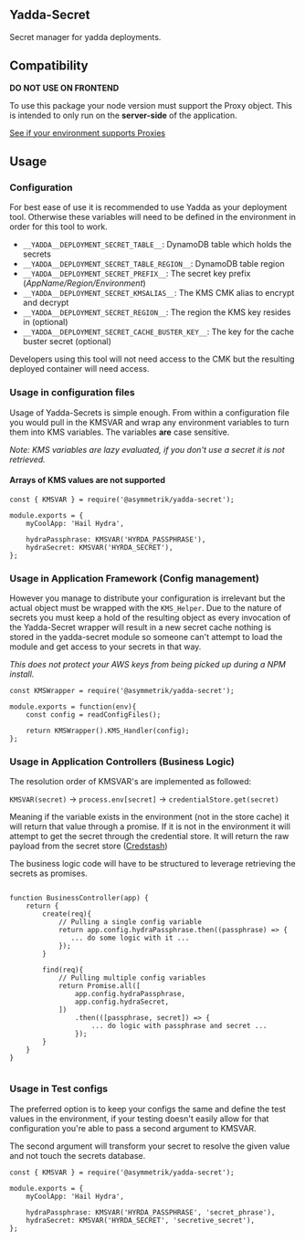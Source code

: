 ## Yadda-Secret

Secret manager for yadda deployments.

## Compatibility

**DO NOT USE ON FRONTEND**

To use this package your node version must support the Proxy object. This is intended
to only run on the **server-side** of the application.

[See if your environment supports Proxies](https://kangax.github.io/compat-table/es6/#test-Proxy)

## Usage

### Configuration

For best ease of use it is recommended to use Yadda as your deployment tool. Otherwise these variables
will need to be defined in the environment in order for this tool to work.

- `__YADDA__DEPLOYMENT_SECRET_TABLE__`: DynamoDB table which holds the secrets
- `__YADDA__DEPLOYMENT_SECRET_TABLE_REGION__`: DynamoDB table region
- `__YADDA__DEPLOYMENT_SECRET_PREFIX__`: The secret key prefix (*AppName/Region/Environment*)
- `__YADDA__DEPLOYMENT_SECRET_KMSALIAS__`: The KMS CMK alias to encrypt and decrypt
- `__YADDA__DEPLOYMENT_SECRET_REGION__`: The region the KMS key resides in (optional)
- `__YADDA__DEPLOYMENT_SECRET_CACHE_BUSTER_KEY__`: The key for the cache buster secret (optional)

Developers using this tool will not need access to the CMK but the resulting deployed container will need 
access.

### Usage in configuration files

Usage of Yadda-Secrets is simple enough. From within a configuration file you would pull 
in the KMSVAR and wrap any environment variables to turn them into KMS variables. The variables 
**are** case sensitive.

*Note: KMS variables are lazy evaluated, if you don't use a secret it is not retrieved.*

#### Arrays of KMS values are not supported

```
const { KMSVAR } = require('@asymmetrik/yadda-secret');

module.exports = {
    myCoolApp: 'Hail Hydra',
    
    hydraPassphrase: KMSVAR('HYRDA_PASSPHRASE'),
    hydraSecret: KMSVAR('HYRDA_SECRET'),
};
```

### Usage in Application Framework (Config management)

However you manage to distribute your configuration is irrelevant but the actual object must be wrapped 
with the `KMS_Helper`. Due to the nature of secrets you must keep a hold of the resulting object as 
every invocation of the Yadda-Secret wrapper will result in a new secret cache nothing is stored in the 
yadda-secret module so someone can't attempt to load the module and get access to your secrets in that way.

*This does not protect your AWS keys from being picked up during a NPM install.*

```
const KMSWrapper = require('@asymmetrik/yadda-secret');

module.exports = function(env){
    const config = readConfigFiles();
    
    return KMSWrapper().KMS_Handler(config);
};
``` 

### Usage in Application Controllers (Business Logic)

The resolution order of KMSVAR's are implemented as followed:

`KMSVAR(secret)` -> `process.env[secret]` -> `credentialStore.get(secret)`

Meaning if the variable exists in the environment (not in the store cache) it will return that value 
through a promise. If it is not in the environment it will attempt to get the secret through the credential 
store. It will return the raw payload from the secret store ([Credstash](https://github.com/DavidTanner/nodecredstash))

The business logic code will have to be structured to leverage retrieving the secrets as promises.

```

function BusinessController(app) {
    return { 
        create(req){
            // Pulling a single config variable
            return app.config.hydraPassphrase.then((passphrase) => {
               ... do some logic with it ... 
            });
        }
        
        find(req){
            // Pulling multiple config variables
            return Promise.all([
                app.config.hydraPassphrase,
                app.config.hydraSecret,
            ])
                .then(([passphrase, secret]) => {
                    ... do logic with passphrase and secret ...
                });
        }
    }
}


```

### Usage in Test configs

The preferred option is to keep your configs the same and define the test values in the environment, if your testing
doesn't easily allow for that configuration you're able to pass a second argument to KMSVAR.

The second argument will transform your secret to resolve the given value and not touch the secrets database.

```
const { KMSVAR } = require('@asymmetrik/yadda-secret');

module.exports = {
    myCoolApp: 'Hail Hydra',
    
    hydraPassphrase: KMSVAR('HYRDA_PASSPHRASE', 'secret_phrase'),
    hydraSecret: KMSVAR('HYRDA_SECRET', 'secretive_secret'),
};
```
